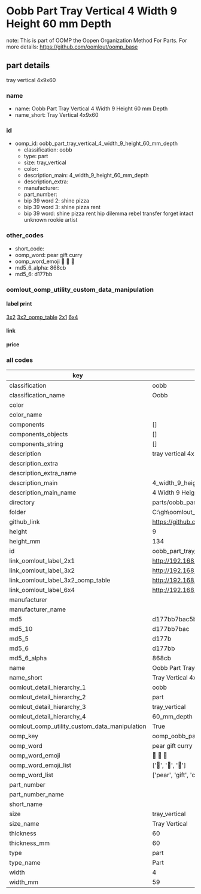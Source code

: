 # Oobb Part Tray Vertical 4 Width 9 Height 60 mm Depth  

note: This is part of OOMP the Oopen Organization Method For Parts. For more details: https://github.com/oomlout/oomp_base

##  part details
  



tray vertical 4x9x60



### name
* name: Oobb Part Tray Vertical 4 Width 9 Height 60 mm Depth
* name_short: Tray Vertical 4x9x60 
### id
* oomp_id: oobb_part_tray_vertical_4_width_9_height_60_mm_depth
  * classification: oobb
  * type: part
  * size: tray_vertical
  * color: 
  * description_main: 4_width_9_height_60_mm_depth
  * description_extra: 
  * manufacturer: 
  * part_number: 
  * bip 39 word 2: shine pizza
  * bip 39 word 3: shine pizza rent
  * bip 39 word: shine pizza rent hip dilemma rebel transfer forget intact unknown rookie artist

### other_codes
* short_code: 
* oomp_word: pear gift curry
* oomp_word_emoji :pear: :gift: :curry:
* md5_6_alpha: 868cb
* md5_6: d177bb






### oomlout_oomp_utility_custom_data_manipulation
#### label print
[3x2](http://192.168.1.245:1112/?label=oomp%20868cb)
[3x2_oomp_table](http://192.168.1.108:1112/?label=oomp%20868cb)
[2x1](http://192.168.1.242:1112/?label=oomp%20868cb)
[6x4](http://192.168.1.55:1112/?label=oomp%20868cb)    

#### link

                              

#### price







### all codes 
| key | value |  
| --- | --- |  
| classification | oobb |  
| classification_name | Oobb |  
| color |  |  
| color_name |  |  
| components | [] |  
| components_objects | [] |  
| components_string | [] |  
| description | tray vertical 4x9x60 |  
| description_extra |  |  
| description_extra_name |  |  
| description_main | 4_width_9_height_60_mm_depth |  
| description_main_name | 4 Width 9 Height 60 mm Depth |  
| directory | parts/oobb_part_tray_vertical_4_width_9_height_60_mm_depth |  
| folder | C:\gh\oomlout_oobb_version_4_generated_parts\parts\oobb_part_tray_vertical_4_width_9_height_60_mm_depth |  
| github_link | https://github.com/oomlout/oomlout_oomp_part_src/tree/main/parts/oobb_part_tray_vertical_4_width_9_height_60_mm_depth |  
| height | 9 |  
| height_mm | 134 |  
| id | oobb_part_tray_vertical_4_width_9_height_60_mm_depth |  
| link_oomlout_label_2x1 | http://192.168.1.242:1112/?label=oomp%20868cb |  
| link_oomlout_label_3x2 | http://192.168.1.245:1112/?label=oomp%20868cb |  
| link_oomlout_label_3x2_oomp_table | http://192.168.1.108:1112/?label=oomp%20868cb |  
| link_oomlout_label_6x4 | http://192.168.1.55:1112/?label=oomp%20868cb |  
| manufacturer |  |  
| manufacturer_name |  |  
| md5 | d177bb7bac5b5ce6cc9f16bf6ca96e2f |  
| md5_10 | d177bb7bac |  
| md5_5 | d177b |  
| md5_6 | d177bb |  
| md5_6_alpha | 868cb |  
| name | Oobb Part Tray Vertical 4 Width 9 Height 60 mm Depth |  
| name_short | Tray Vertical 4x9x60  |  
| oomlout_detail_hierarchy_1 | oobb |  
| oomlout_detail_hierarchy_2 | part |  
| oomlout_detail_hierarchy_3 | tray_vertical |  
| oomlout_detail_hierarchy_4 | 60_mm_depth |  
| oomlout_oomp_utility_custom_data_manipulation | True |  
| oomp_key | oomp_oobb_part_tray_vertical_4_width_9_height_60_mm_depth |  
| oomp_word | pear gift curry |  
| oomp_word_emoji | :pear: :gift: :curry: |  
| oomp_word_emoji_list | [':pear:', ':gift:', ':curry:'] |  
| oomp_word_list | ['pear', 'gift', 'curry'] |  
| part_number |  |  
| part_number_name |  |  
| short_name |  |  
| size | tray_vertical |  
| size_name | Tray Vertical |  
| thickness | 60 |  
| thickness_mm | 60 |  
| type | part |  
| type_name | Part |  
| width | 4 |  
| width_mm | 59 |  
